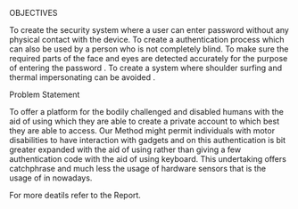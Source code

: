 OBJECTIVES

To create the  security system where a user can enter password without any physical contact with the device.
To create a authentication process which can  also be used by a person who is not completely blind.
To make sure the required parts of the face and eyes are detected accurately for the purpose of entering the password .
To create a system where shoulder surfing and thermal impersonating can be avoided .

Problem Statement

To offer a platform for the bodily challenged and disabled humans with the aid of using which they are able to create a private account to which best they are able to access. 
Our Method might permit individuals with motor disabilities to have interaction with gadgets and on this authentication is bit greater expanded with the aid of using rather than giving a few authentication code with the aid of using keyboard. 
This undertaking offers catchphrase and much less the usage of hardware sensors that is the usage of in nowadays.

For more deatils refer to the Report.




